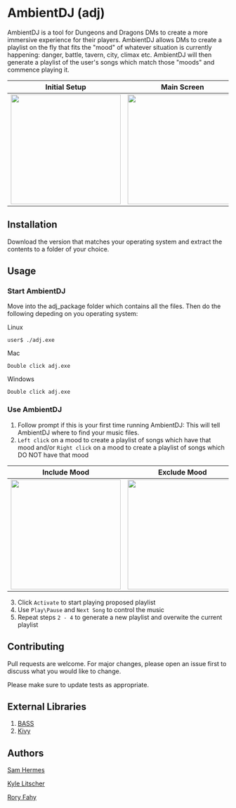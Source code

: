 # AmbientDJ (adj)

AmbientDJ is a tool for Dungeons and Dragons DMs to create a more immersive experience for their players. AmbientDJ allows DMs to create a playlist on the fly that fits the "mood" of whatever situation is currently happening: danger, battle, tavern, city, climax etc. AmbientDJ will then generate a playlist of the user's songs which match those "moods" and commence playing it. 

| Initial Setup | Main Screen |
| ------------- | ----------- |
| <img src="https://github.com/klitscher/adj/blob/master/docs/images/Initial_setup.png?raw=true" width="250" height="250"/> | <img src="https://github.com/klitscher/adj/blob/master/docs/images/main_view.png?raw=true" width="250" height="250"/> |

## Installation

Download the version that matches your operating system and extract the contents to a folder of your choice. 

## Usage

### Start AmbientDJ

Move into the adj_package folder which contains all the files. Then do the following depeding on you operating system: 

Linux
```
user$ ./adj.exe
```

Mac
```
Double click adj.exe
```

Windows
```
Double click adj.exe
```
### Use AmbientDJ

1. Follow prompt if this is your first time running AmbientDJ: This will tell AmbientDJ where to find your music files.
2. `Left click` on a mood to create a playlist of songs which have that mood and/or `Right click` on a mood to create a playlist of songs which DO NOT have that mood

| Include Mood | Exclude Mood |
| ------------ | ------------ |
| <img src="https://github.com/klitscher/adj/blob/master/docs/images/included.png?raw=true" width="250" height="250"/> | <img src="https://github.com/klitscher/adj/blob/master/docs/images/excluded.png?raw=true" width="250" height="250"/> |

3. Click `Activate` to start playing proposed playlist
4. Use `Play\Pause` and `Next Song` to control the music
5. Repeat steps `2 - 4` to generate a new playlist and overwite the current playlist

## Contributing
Pull requests are welcome. For major changes, please open an issue first to discuss what you would like to change.

Please make sure to update tests as appropriate.

## External Libraries

1. [BASS](http://www.un4seen.com/)
2. [Kivy](https://kivy.org/#home)

## Authors
[Sam Hermes](https://github.com/hermesboots)

[Kyle Litscher](https://github.com/klitscher)

[Rory Fahy](https://github.com/rmf10003)
